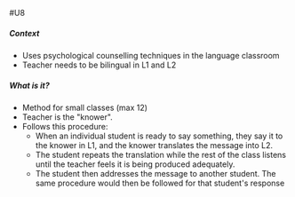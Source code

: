#U8 
##### Context
- Uses psychological counselling techniques in the language classroom
- Teacher needs to be bilingual in L1 and L2
##### What is it?
- Method for small classes (max 12)
- Teacher is the "knower".
- Follows this procedure:
	- When an individual student is ready to say something, they say it to the knower in L1, and the knower translates the message into L2.
	- The student repeats the translation while the rest of the class listens until the teacher feels it is being produced adequately. 
	- The student then addresses the message to another student. The same procedure would then be followed for that student's response
